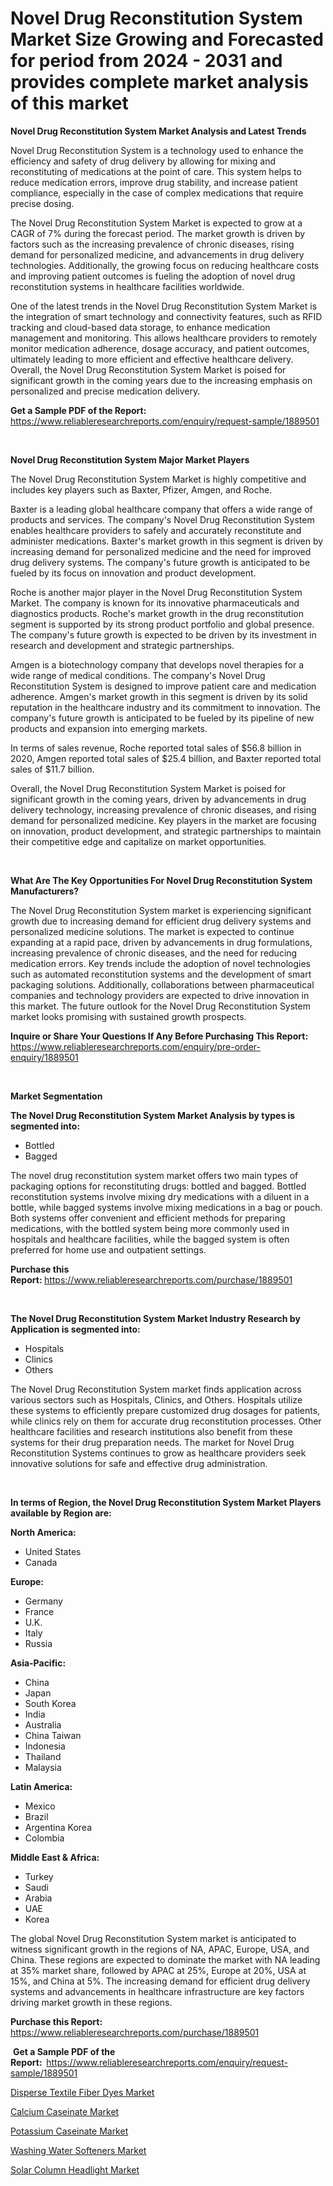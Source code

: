<p><h1>Novel Drug Reconstitution System Market Size Growing and Forecasted for period from 2024 - 2031 and provides complete market analysis of this market</h1></p><p><strong>Novel Drug Reconstitution System Market Analysis and Latest Trends</strong></p>
<p><p>Novel Drug Reconstitution System is a technology used to enhance the efficiency and safety of drug delivery by allowing for mixing and reconstituting of medications at the point of care. This system helps to reduce medication errors, improve drug stability, and increase patient compliance, especially in the case of complex medications that require precise dosing.</p><p>The Novel Drug Reconstitution System Market is expected to grow at a CAGR of 7% during the forecast period. The market growth is driven by factors such as the increasing prevalence of chronic diseases, rising demand for personalized medicine, and advancements in drug delivery technologies. Additionally, the growing focus on reducing healthcare costs and improving patient outcomes is fueling the adoption of novel drug reconstitution systems in healthcare facilities worldwide.</p><p>One of the latest trends in the Novel Drug Reconstitution System Market is the integration of smart technology and connectivity features, such as RFID tracking and cloud-based data storage, to enhance medication management and monitoring. This allows healthcare providers to remotely monitor medication adherence, dosage accuracy, and patient outcomes, ultimately leading to more efficient and effective healthcare delivery. Overall, the Novel Drug Reconstitution System Market is poised for significant growth in the coming years due to the increasing emphasis on personalized and precise medication delivery.</p></p>
<p><strong>Get a Sample PDF of the Report:&nbsp;</strong> <a href="https://www.reliableresearchreports.com/enquiry/request-sample/1889501">https://www.reliableresearchreports.com/enquiry/request-sample/1889501</a></p>
<p>&nbsp;</p>
<p><strong>Novel Drug Reconstitution System Major Market Players</strong></p>
<p><p>The Novel Drug Reconstitution System Market is highly competitive and includes key players such as Baxter, Pfizer, Amgen, and Roche.</p><p>Baxter is a leading global healthcare company that offers a wide range of products and services. The company's Novel Drug Reconstitution System enables healthcare providers to safely and accurately reconstitute and administer medications. Baxter's market growth in this segment is driven by increasing demand for personalized medicine and the need for improved drug delivery systems. The company's future growth is anticipated to be fueled by its focus on innovation and product development.</p><p>Roche is another major player in the Novel Drug Reconstitution System Market. The company is known for its innovative pharmaceuticals and diagnostics products. Roche's market growth in the drug reconstitution segment is supported by its strong product portfolio and global presence. The company's future growth is expected to be driven by its investment in research and development and strategic partnerships.</p><p>Amgen is a biotechnology company that develops novel therapies for a wide range of medical conditions. The company's Novel Drug Reconstitution System is designed to improve patient care and medication adherence. Amgen's market growth in this segment is driven by its solid reputation in the healthcare industry and its commitment to innovation. The company's future growth is anticipated to be fueled by its pipeline of new products and expansion into emerging markets.</p><p>In terms of sales revenue, Roche reported total sales of $56.8 billion in 2020, Amgen reported total sales of $25.4 billion, and Baxter reported total sales of $11.7 billion.</p><p>Overall, the Novel Drug Reconstitution System Market is poised for significant growth in the coming years, driven by advancements in drug delivery technology, increasing prevalence of chronic diseases, and rising demand for personalized medicine. Key players in the market are focusing on innovation, product development, and strategic partnerships to maintain their competitive edge and capitalize on market opportunities.</p></p>
<p>&nbsp;</p>
<p><strong>What Are The Key Opportunities For Novel Drug Reconstitution System Manufacturers?</strong></p>
<p><p>The Novel Drug Reconstitution System market is experiencing significant growth due to increasing demand for efficient drug delivery systems and personalized medicine solutions. The market is expected to continue expanding at a rapid pace, driven by advancements in drug formulations, increasing prevalence of chronic diseases, and the need for reducing medication errors. Key trends include the adoption of novel technologies such as automated reconstitution systems and the development of smart packaging solutions. Additionally, collaborations between pharmaceutical companies and technology providers are expected to drive innovation in this market. The future outlook for the Novel Drug Reconstitution System market looks promising with sustained growth prospects.</p></p>
<p><strong>Inquire or Share Your Questions If Any Before Purchasing This Report:</strong> <a href="https://www.reliableresearchreports.com/enquiry/pre-order-enquiry/1889501">https://www.reliableresearchreports.com/enquiry/pre-order-enquiry/1889501</a></p>
<p>&nbsp;</p>
<p><strong>Market Segmentation</strong></p>
<p><strong>The Novel Drug Reconstitution System Market Analysis by types is segmented into:</strong></p>
<p><ul><li>Bottled</li><li>Bagged</li></ul></p>
<p><p>The novel drug reconstitution system market offers two main types of packaging options for reconstituting drugs: bottled and bagged. Bottled reconstitution systems involve mixing dry medications with a diluent in a bottle, while bagged systems involve mixing medications in a bag or pouch. Both systems offer convenient and efficient methods for preparing medications, with the bottled system being more commonly used in hospitals and healthcare facilities, while the bagged system is often preferred for home use and outpatient settings.</p></p>
<p><strong>Purchase this Report:&nbsp;</strong><a href="https://www.reliableresearchreports.com/purchase/1889501">https://www.reliableresearchreports.com/purchase/1889501</a></p>
<p>&nbsp;</p>
<p><strong>The Novel Drug Reconstitution System Market Industry Research by Application is segmented into:</strong></p>
<p><ul><li>Hospitals</li><li>Clinics</li><li>Others</li></ul></p>
<p><p>The Novel Drug Reconstitution System market finds application across various sectors such as Hospitals, Clinics, and Others. Hospitals utilize these systems to efficiently prepare customized drug dosages for patients, while clinics rely on them for accurate drug reconstitution processes. Other healthcare facilities and research institutions also benefit from these systems for their drug preparation needs. The market for Novel Drug Reconstitution Systems continues to grow as healthcare providers seek innovative solutions for safe and effective drug administration.</p></p>
<p>&nbsp;</p>
<p><strong>In terms of Region, the Novel Drug Reconstitution System Market Players available by Region are:</strong></p>
<p>
    <p> <strong> North America: </strong>
        <ul>
            <li>United States</li>
            <li>Canada</li>
        </ul>
        </p> 
    <p> <strong> Europe: </strong>
        <ul>
            <li>Germany</li>
            <li>France</li>
            <li>U.K.</li>
            <li>Italy</li>
            <li>Russia</li>
        </ul>
        </p> 
    <p> <strong> Asia-Pacific: </strong>
        <ul>
            <li>China</li>
            <li>Japan</li>
            <li>South Korea</li>
            <li>India</li>
            <li>Australia</li>
            <li>China Taiwan</li>
            <li>Indonesia</li>
            <li>Thailand</li>
            <li>Malaysia</li>
        </ul>
        </p> 
    <p> <strong> Latin America: </strong>
        <ul>
            <li>Mexico</li>
            <li>Brazil</li>
            <li>Argentina Korea</li>
            <li>Colombia</li>
        </ul>
        </p> 
    <p> <strong> Middle East & Africa: </strong>
        <ul>
            <li>Turkey</li>
            <li>Saudi</li>
            <li>Arabia</li>
            <li>UAE</li>
            <li>Korea</li>
        </ul>
    </p>
    </p>
<p><p>The global Novel Drug Reconstitution System market is anticipated to witness significant growth in the regions of NA, APAC, Europe, USA, and China. These regions are expected to dominate the market with NA leading at 35% market share, followed by APAC at 25%, Europe at 20%, USA at 15%, and China at 5%. The increasing demand for efficient drug delivery systems and advancements in healthcare infrastructure are key factors driving market growth in these regions.</p></p>
<p><strong>Purchase this Report: </strong><a href="https://www.reliableresearchreports.com/purchase/1889501">https://www.reliableresearchreports.com/purchase/1889501</a></p>
<p>&nbsp;<strong>Get a Sample PDF of the Report:&nbsp;&nbsp;</strong><a href="https://www.reliableresearchreports.com/enquiry/request-sample/1889501">https://www.reliableresearchreports.com/enquiry/request-sample/1889501</a></p>
<p><strong></strong></p>
<p><p><a href="https://noble-drawer-34c.notion.site/Disperse-Textile-Fiber-Dyes-Market-Size-Focuses-on-Market-Dynamics-In-Depth-Analysis-and-Future-Pro-b0c7316c052b48b7bff61d1fa2e27833">Disperse Textile Fiber Dyes Market</a></p><p><a href="https://view.publitas.com/reportprime-1/decoding-the-calcium-caseinate-market-a-deep-dive-into-the-latest-market-trends-market-segmentation-and-competitive-analysis/">Calcium Caseinate Market</a></p><p><a href="https://view.publitas.com/reportprime-1/potassium-caseinate-market-provides-a-comprehensive-analysis-including-a-macro-overview-of-the-market-as-well-as-micro-details-such-as-market-size-and-competitive-landscape/">Potassium Caseinate Market</a></p><p><a href="https://fearless-okapi-6c8.notion.site/Washing-Water-Softeners-Market-Research-Report-Forecasted-for-Period-from-2024-2031-by-Market-Typ-20de96c6c9dd4128a0bb43c54a3e63d8">Washing Water Softeners Market</a></p><p><a href="https://github.com/globismark/Market-Research-Report-List-2/blob/main/solar-column-headlight-market.md">Solar Column Headlight Market</a></p></p>